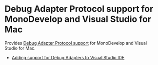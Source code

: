 # Debug Adapter Protocol support for MonoDevelop and Visual Studio for Mac

Provides [Debug Adapter Protocol support](https://code.visualstudio.com/docs/extensionAPI/api-debugging) for MonoDevelop and Visual Studio for Mac.

 - [Adding support for Debug Adapters to Visual Studio IDE](https://blogs.msdn.microsoft.com/visualstudio/2018/03/26/adding-support-for-debug-adapters-to-visual-studio-ide/)